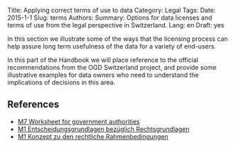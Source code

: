 Title: Applying correct terms of use to data
Category: Legal
Tags:
Date: 2015-1-1
Slug: terms
Authors:
Summary: Options for data licenses and terms of use from the legal perspective in Switzerland.
Lang: en
Draft: yes


In this section we illustrate some of the ways that the licensing process can help assure long term usefulness of the data for a variety of end-users.

In this part of the Handbook we will place reference to the official recommendations from the OGD Switzerland project, and provide some illustrative examples for data owners who need to understand the implications of decisions in this area.

## References

- [M7 Worksheet for government authorities](/ref-m7-recht-arbeitshilfe-en)
- [M1 Entscheidungsgrundlagen bezüglich Rechtsgrundlagen](/ref-m1-entscheid-rechtsgrundlagen-de)
- [M1 Konzept zu den rechtliche Rahmenbedingungen](/ref-m1-rechtliche-rahmen-de)
